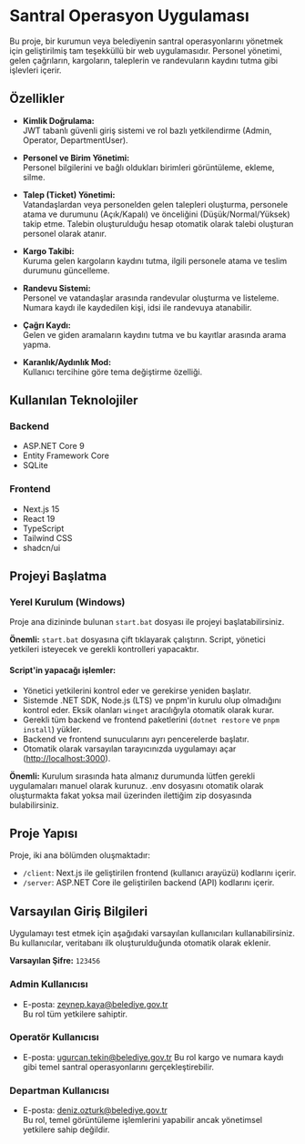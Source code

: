 # Santral Operasyon Uygulaması

Bu proje, bir kurumun veya belediyenin santral operasyonlarını yönetmek için geliştirilmiş tam teşekküllü bir web uygulamasıdır. Personel yönetimi, gelen çağrıların, kargoların, taleplerin ve randevuların kaydını tutma gibi işlevleri içerir.

## Özellikler

- **Kimlik Doğrulama:**  
  JWT tabanlı güvenli giriş sistemi ve rol bazlı yetkilendirme (Admin, Operator, DepartmentUser).

- **Personel ve Birim Yönetimi:**  
  Personel bilgilerini ve bağlı oldukları birimleri görüntüleme, ekleme, silme.

- **Talep (Ticket) Yönetimi:**  
  Vatandaşlardan veya personelden gelen talepleri oluşturma, personele atama ve durumunu (Açık/Kapalı) ve önceliğini (Düşük/Normal/Yüksek) takip etme. Talebin oluşturulduğu hesap otomatik olarak talebi oluşturan personel olarak atanır.

- **Kargo Takibi:**  
  Kuruma gelen kargoların kaydını tutma, ilgili personele atama ve teslim durumunu güncelleme.

- **Randevu Sistemi:**  
  Personel ve vatandaşlar arasında randevular oluşturma ve listeleme. Numara kaydı ile kaydedilen kişi, idsi ile randevuya atanabilir.

- **Çağrı Kaydı:**  
  Gelen ve giden aramaların kaydını tutma ve bu kayıtlar arasında arama yapma.

- **Karanlık/Aydınlık Mod:**  
  Kullanıcı tercihine göre tema değiştirme özelliği.

## Kullanılan Teknolojiler

### Backend

- ASP.NET Core 9
- Entity Framework Core
- SQLite

### Frontend

- Next.js 15
- React 19
- TypeScript
- Tailwind CSS
- shadcn/ui

## Projeyi Başlatma

### Yerel Kurulum (Windows)

Proje ana dizininde bulunan `start.bat` dosyası ile projeyi başlatabilirsiniz.

**Önemli:** `start.bat` dosyasına çift tıklayarak çalıştırın. Script, yönetici yetkileri isteyecek ve gerekli kontrolleri yapacaktır.

#### Script'in yapacağı işlemler:

- Yönetici yetkilerini kontrol eder ve gerekirse yeniden başlatır.
- Sistemde .NET SDK, Node.js (LTS) ve pnpm'in kurulu olup olmadığını kontrol eder. Eksik olanları `winget` aracılığıyla otomatik olarak kurar.
- Gerekli tüm backend ve frontend paketlerini (`dotnet restore` ve `pnpm install`) yükler.
- Backend ve frontend sunucularını ayrı pencerelerde başlatır.
- Otomatik olarak varsayılan tarayıcınızda uygulamayı açar ([http://localhost:3000](http://localhost:3000)).

**Önemli:** Kurulum sırasında hata almanız durumunda lütfen gerekli uygulamaları manuel olarak kurunuz. .env dosyasını otomatik olarak oluşturmakta fakat yoksa mail üzerinden ilettiğim zip dosyasında bulabilirsiniz.

## Proje Yapısı

Proje, iki ana bölümden oluşmaktadır:

- `/client`: Next.js ile geliştirilen frontend (kullanıcı arayüzü) kodlarını içerir.
- `/server`: ASP.NET Core ile geliştirilen backend (API) kodlarını içerir.

## Varsayılan Giriş Bilgileri

Uygulamayı test etmek için aşağıdaki varsayılan kullanıcıları kullanabilirsiniz. Bu kullanıcılar, veritabanı ilk oluşturulduğunda otomatik olarak eklenir.

**Varsayılan Şifre:** `123456`

### Admin Kullanıcısı

- E-posta: zeynep.kaya@belediye.gov.tr  
  Bu rol tüm yetkilere sahiptir.

### Operatör Kullanıcısı

- E-posta: ugurcan.tekin@belediye.gov.tr
  Bu rol kargo ve numara kaydı gibi temel santral operasyonlarını gerçekleştirebilir.

### Departman Kullanıcısı

- E-posta: deniz.ozturk@belediye.gov.tr  
  Bu rol, temel görüntüleme işlemlerini yapabilir ancak yönetimsel yetkilere sahip değildir.

